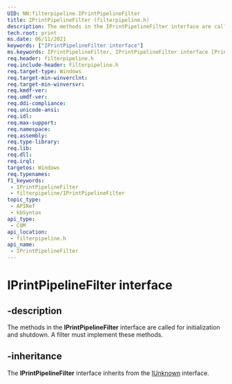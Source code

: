```yaml
---
UID: NN:filterpipeline.IPrintPipelineFilter
title: IPrintPipelineFilter (filterpipeline.h)
description: The methods in the IPrintPipelineFilter interface are called for initialization and shutdown. A filter must implement these methods.
tech.root: print
ms.date: 06/11/2021
keywords: ["IPrintPipelineFilter interface"]
ms.keywords: IPrintPipelineFilter, IPrintPipelineFilter interface [Print Devices], IPrintPipelineFilter interface [Print Devices],described, filterpipeline/IPrintPipelineFilter, filterpipeline_67beec81-fbba-43d2-af2f-ddbc32c68fce.xml, print.iprintpipelinefilter
req.header: filterpipeline.h
req.include-header: Filterpipeline.h
req.target-type: Windows
req.target-min-winverclnt: 
req.target-min-winversvr: 
req.kmdf-ver: 
req.umdf-ver: 
req.ddi-compliance: 
req.unicode-ansi: 
req.idl: 
req.max-support: 
req.namespace: 
req.assembly: 
req.type-library: 
req.lib: 
req.dll: 
req.irql: 
targetos: Windows
req.typenames: 
f1_keywords:
 - IPrintPipelineFilter
 - filterpipeline/IPrintPipelineFilter
topic_type:
 - APIRef
 - kbSyntax
api_type:
 - COM
api_location:
 - filterpipeline.h
api_name:
 - IPrintPipelineFilter
---
```


# IPrintPipelineFilter interface

## -description

The methods in the **IPrintPipelineFilter** interface are called for initialization and shutdown. A filter must implement these methods.

## -inheritance

The **IPrintPipelineFilter** interface inherits from the [IUnknown](/windows/win32/api/unknwn/nn-unknwn-iunknown) interface.
